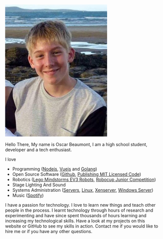---
---
![Me (Oscar Beaumont)](assets/oscar.jpg)

Hello There,
My name is Oscar Beaumont, I am a high school student, developer and a tech enthusiast.

I love
* Programming ([Nodejs](https://nodejs.org), [Vuejs](https://vuejs.org) and [Golang](https://golang.org))
* Open Source Software ([Github](https://github.com/oscartbeaumont), [Publishing MIT Licensed Code](https://opensource.org/licenses/MIT))
* Robotics ([Lego Mindstorms EV3 Robots](https://www.lego.com/mindstorms/about-ev3), [Robocup Junior Competition](http://www.robocupjunior.org.au/))
* Stage Lighting And Sound
* Systems Administration ([Servers](https://www.servermonkey.com), [Linux](https://www.linux.com), [Xenserver](https://xcp-ng.org), [Windows Server](https://www.microsoft.com/cloud-platform/windows-server))
* Music ([Spotify](https://open.spotify.com/user/oscartbeaumont))

I have a passion for technology. I love to learn new things and teach other people in the process. I learnt technology through hours of research and experimenting and have since spent thousands of hours learning and increasing my technological skills. Have a look at my projects on this website or GitHub to see my skills in action. Contact me if you would like to hire me or if you have any other questions.
